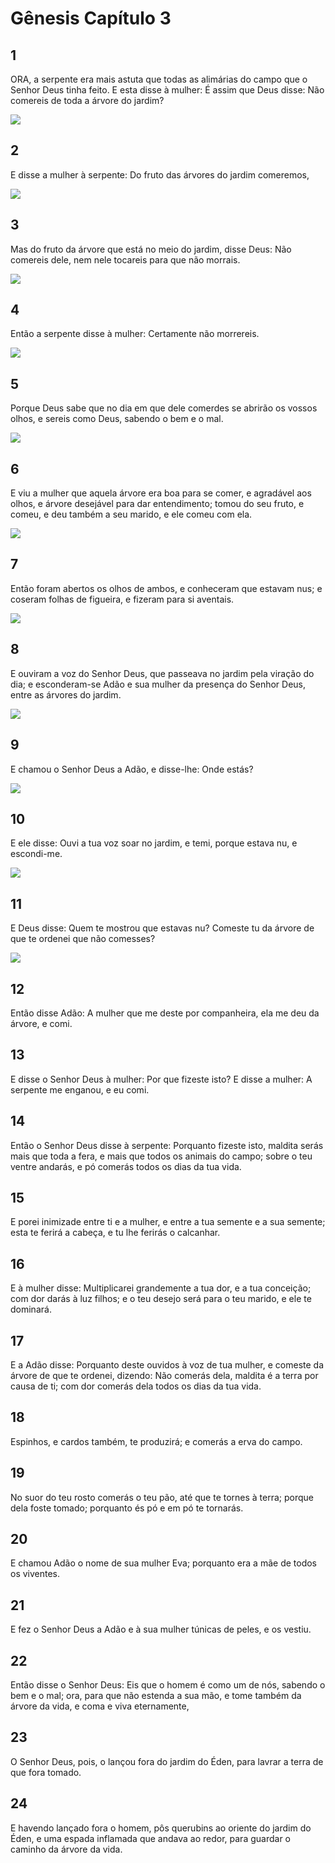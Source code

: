 # Gênesis Capítulo 3

## 1
ORA, a serpente era mais astuta que todas as alimárias do campo que o Senhor Deus tinha feito. E esta disse à mulher: É assim que Deus disse: Não comereis de toda a árvore do jardim?

![](../.img/Gn/03/1-0.jpg)

## 2
E disse a mulher à serpente: Do fruto das árvores do jardim comeremos,

![](../.img/Gn/03/2-0.jpg)

## 3
Mas do fruto da árvore que está no meio do jardim, disse Deus: Não comereis dele, nem nele tocareis para que não morrais.

![](../.img/Gn/03/3-0.jpg)

## 4
Então a serpente disse à mulher: Certamente não morrereis.

![](../.img/Gn/03/4-0.jpg)

## 5
Porque Deus sabe que no dia em que dele comerdes se abrirão os vossos olhos, e sereis como Deus, sabendo o bem e o mal.

![](../.img/Gn/03/5-0.jpg)

## 6
E viu a mulher que aquela árvore era boa para se comer, e agradável aos olhos, e árvore desejável para dar entendimento; tomou do seu fruto, e comeu, e deu também a seu marido, e ele comeu com ela.

![](../.img/Gn/03/6-0.jpg)

## 7
Então foram abertos os olhos de ambos, e conheceram que estavam nus; e coseram folhas de figueira, e fizeram para si aventais.

![](../.img/Gn/03/7-0.jpg)

## 8
E ouviram a voz do Senhor Deus, que passeava no jardim pela viração do dia; e esconderam-se Adão e sua mulher da presença do Senhor Deus, entre as árvores do jardim.

![](../.img/Gn/03/8-0.jpg)

## 9
E chamou o Senhor Deus a Adão, e disse-lhe: Onde estás?

![](../.img/Gn/03/9-0.jpg)

## 10
E ele disse: Ouvi a tua voz soar no jardim, e temi, porque estava nu, e escondi-me.

![](../.img/Gn/03/10-0.jpg)

## 11
E Deus disse: Quem te mostrou que estavas nu? Comeste tu da árvore de que te ordenei que não comesses?

![](../.img/Gn/03/11-0.jpg)

## 12
Então disse Adão: A mulher que me deste por companheira, ela me deu da árvore, e comi.

## 13
E disse o Senhor Deus à mulher: Por que fizeste isto? E disse a mulher: A serpente me enganou, e eu comi.

## 14
Então o Senhor Deus disse à serpente: Porquanto fizeste isto, maldita serás mais que toda a fera, e mais que todos os animais do campo; sobre o teu ventre andarás, e pó comerás todos os dias da tua vida.

## 15
E porei inimizade entre ti e a mulher, e entre a tua semente e a sua semente; esta te ferirá a cabeça, e tu lhe ferirás o calcanhar.

## 16
E à mulher disse: Multiplicarei grandemente a tua dor, e a tua conceição; com dor darás à luz filhos; e o teu desejo será para o teu marido, e ele te dominará.

## 17
E a Adão disse: Porquanto deste ouvidos à voz de tua mulher, e comeste da árvore de que te ordenei, dizendo: Não comerás dela, maldita é a terra por causa de ti; com dor comerás dela todos os dias da tua vida.

## 18
Espinhos, e cardos também, te produzirá; e comerás a erva do campo.

## 19
No suor do teu rosto comerás o teu pão, até que te tornes à terra; porque dela foste tomado; porquanto és pó e em pó te tornarás.

## 20
E chamou Adão o nome de sua mulher Eva; porquanto era a mãe de todos os viventes.

## 21
E fez o Senhor Deus a Adão e à sua mulher túnicas de peles, e os vestiu.

## 22
Então disse o Senhor Deus: Eis que o homem é como um de nós, sabendo o bem e o mal; ora, para que não estenda a sua mão, e tome também da árvore da vida, e coma e viva eternamente,

## 23
O Senhor Deus, pois, o lançou fora do jardim do Éden, para lavrar a terra de que fora tomado.

## 24
E havendo lançado fora o homem, pôs querubins ao oriente do jardim do Éden, e uma espada inflamada que andava ao redor, para guardar o caminho da árvore da vida.

